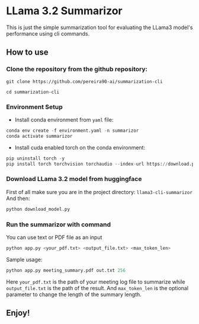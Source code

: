 # LLama 3.2 Summarizor

This is just the simple summarization tool for evaluating the LLama3 model's performance using cli commands.


## How to use

### Clone the repository from the github repository:
```git
git clone https://github.com/pereira90-ai/summarization-cli

cd summarization-cli
```

### Environment Setup

- Install conda environment from `yaml` file: 
```python
conda env create -f environment.yaml -n summarizor
conda activate summarizor
```

- Install cuda enabled torch on the conda environment:
```python
pip uninstall torch -y
pip install torch torchvision torchaudio --index-url https://download.pytorch.org/whl/cu118
```

### Download LLama 3.2 model from huggingface
First of all make sure you are in the project directory: `llama3-cli-summarizor`
And then: 
```bash
python download_model.py
```
### Run the summarizor with command
You can use text or PDF file as an input
```python
python app.py <your_pdf.txt> <output_file.txt> <max_token_len>
```

Sample usage:
```python
python app.py meeting_summary.pdf out.txt 256
```
Here `your_pdf.txt` is the path of your meeting log file to summarize while `output_file.txt` is the path of the result.
And `max_token_len` is the optional parameter to change the length of the summary length.

## Enjoy!